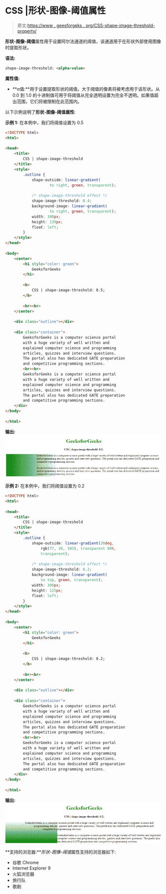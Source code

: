 # CSS |形状-图像-阈值属性

> 原文:[https://www . geesforgeks . org/CSS-shape-image-threshold-property/](https://www.geeksforgeeks.org/css-shape-image-threshold-property/)

**形状-图像-阈值**属性用于设置阿尔法通道的阈值，该通道用于在形状外部使用图像时提取形状。

**语法:**

```html
shape-image-threshold: <alpha-value>
```

**属性值:**

*   **α值:**用于设置提取形状的阈值。大于阈值的像素将被考虑用于该形状。从 0.0 到 1.0 的十进制值可用于将阈值从完全透明设置为完全不透明。如果值超出范围，它们将被限制在此范围内。

以下示例说明了**形状-图像-阈值属性**:

**示例 1:** 在本例中，我们将阈值设置为 0.5

```html
<!DOCTYPE html>
<html>

<head>
    <title>
        CSS | shape-image-threshold
    </title>
    <style>
        .outline {
            shape-outside: linear-gradient(
                    to right, green, transparent);

            /* shape-image-threshold effect */
            shape-image-threshold: 0.4;
            background-image: linear-gradient(
                    to right, green, transparent);
            width: 300px;
            height: 130px;
            float: left;
        }
    </style>
</head>

<body>
    <center>
        <h1 style="color: green">
            GeeksforGeeks
        </h1>

        <b>
            CSS | shape-image-threshold: 0.5;
        </b>

        <br><br>
    </center>

    <div class="outline"></div>

    <div class="container">
        GeeksforGeeks is a computer science portal
        with a huge variety of well written and
        explained computer science and programming 
        articles, quizzes and interview questions.
        The portal also has dedicated GATE preparation
        and competitive programming sections.
        <br><br> 
        GeeksforGeeks is a computer science portal
        with a huge variety of well written and 
        explained computer science and programming
        articles, quizzes and interview questions.
        The portal also has dedicated GATE preparation
        and competitive programming sections.
    </div>
</body>

</html>
```

**输出:**
![](img/cbce9fc78721546f51fc22092596f556.png)

**示例 2:** 在本例中，我们将阈值设置为 0.2

```html
<!DOCTYPE html>
<html>

<head>
    <title>
        CSS | shape-image-threshold
    </title>
    <style>
        .outline {
            shape-outside: linear-gradient(20deg,
                rgb(77, 26, 103), transparent 80%,
                transparent);         

            /* shape-image-threshold effect */
            shape-image-threshold: 0.2;
            background-image: linear-gradient(
                to top, green, transparent);
            width: 300px;
            height: 125px;
            float: left;
        }
    </style>
</head>

<body>
    <center>
        <h1 style="color: green">
            GeeksforGeeks
        </h1>

        <b>
            CSS | shape-image-threshold: 0.2;
        </b>

        <br><br>
    </center>

    <div class="outline"></div>

    <div class="container">
        GeeksforGeeks is a computer science portal
        with a huge variety of well written and
        explained computer science and programming 
        articles, quizzes and interview questions.
        The portal also has dedicated GATE preparation
        and competitive programming sections.
        <br><br> 
        GeeksforGeeks is a computer science portal
        with a huge variety of well written and 
        explained computer science and programming
        articles, quizzes and interview questions.
        The portal also has dedicated GATE preparation
        and competitive programming sections.
    </div>
</body>

</html>
```

**输出:**
![](img/a276925b9d58915260e1b7bca311aa0b.png)

**支持的浏览器:***形状-图像-阈值*属性支持的浏览器如下:

*   谷歌 Chrome
*   Internet Explorer 9
*   火狐浏览器
*   旅行队
*   歌剧